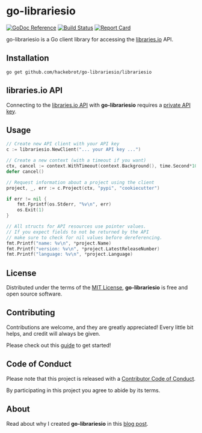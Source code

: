 # go-librariesio

[![GoDoc Reference][godoc_badge]][godoc]
[![Build Status][travis_badge]][travis]
[![Report Card][report_card_badge]][report_card]

go-librariesio is a Go client library for accessing the
[libraries.io][libraries.io] API.


## Installation

``go get github.com/hackebrot/go-librariesio/librariesio``


## libraries.io API

Connecting to the [libraries.io API][api] with **go-librariesio** requires
a [private API key][api_key].

## Usage

```go
// Create new API client with your API key
c := librariesio.NewClient("... your API key ...")

// Create a new context (with a timeout if you want)
ctx, cancel := context.WithTimeout(context.Background(), time.Second*10)
defer cancel()

// Request information about a project using the client
project, _, err := c.Project(ctx, "pypi", "cookiecutter")

if err != nil {
    fmt.Fprintf(os.Stderr, "%v\n", err)
    os.Exit(1)
}

// All structs for API resources use pointer values.
// If you expect fields to not be returned by the API
// make sure to check for nil values before dereferencing.
fmt.Printf("name: %v\n", *project.Name)
fmt.Printf("version: %v\n", *project.LatestReleaseNumber)
fmt.Printf("language: %v\n", *project.Language)
```

## License

Distributed under the terms of the [MIT License][MIT], **go-librariesio** is
free and open source software.


## Contributing

Contributions are welcome, and they are greatly appreciated! Every
little bit helps, and credit will always be given.

Please check out this [guide][contributing] to get started!


## Code of Conduct

Please note that this project is released with a
[Contributor Code of Conduct][Code of Conduct].

By participating in this project you agree to abide by its terms.


## About

Read about why I created **go-librariesio** in this [blog post][blog].


[Code of Conduct]: CODE_OF_CONDUCT.md
[MIT]: LICENSE
[api]: https://libraries.io/api
[api_key]: https://libraries.io/account
[blog]: https://raphael.codes/blog/announcing-go-librariesio/
[contributing]: CONTRIBUTING.md
[godoc]: https://godoc.org/github.com/hackebrot/go-librariesio/librariesio (See GoDoc Reference)
[godoc_badge]: https://img.shields.io/badge/go-documentation-blue.svg?style=flat
[libraries.io]: https://libraries.io/
[report_card]: https://goreportcard.com/report/github.com/hackebrot/go-librariesio (See Go Report Card)
[report_card_badge]: https://goreportcard.com/badge/github.com/hackebrot/go-librariesio
[travis]: https://travis-ci.org/hackebrot/go-librariesio (See Build Status on Travis CI)
[travis_badge]: https://img.shields.io/travis/hackebrot/go-librariesio.svg?style=flat
